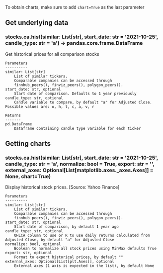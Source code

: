 To obtain charts, make sure to add `chart=True` as the last parameter

## Get underlying data 
### stocks.ca.hist(similar: List[str], start_date: str = '2021-10-25', candle_type: str = 'a') -> pandas.core.frame.DataFrame

Get historical prices for all comparison stocks

    Parameters
    ----------
    similar: List[str]
        List of similar tickers.
        Comparable companies can be accessed through
        finnhub_peers(), finviz_peers(), polygon_peers().
    start_date: str, optional
        Start date of comparison. Defaults to 1 year previously
    candle_type: str, optional
        Candle variable to compare, by default "a" for Adjusted Close. Possible values are: o, h, l, c, a, v, r

    Returns
    -------
    pd.DataFrame
        Dataframe containing candle type variable for each ticker

## Getting charts 
### stocks.ca.hist(similar: List[str], start_date: str = '2021-10-25', candle_type: str = 'a', normalize: bool = True, export: str = '', external_axes: Optional[List[matplotlib.axes._axes.Axes]] = None, chart=True)

Display historical stock prices. [Source: Yahoo Finance]

    Parameters
    ----------
    similar: List[str]
        List of similar tickers.
        Comparable companies can be accessed through
        finnhub_peers(), finviz_peers(), polygon_peers().
    start_date: str, optional
        Start date of comparison, by default 1 year ago
    candle_type: str, optional
        OHLCA column to use or R to use daily returns calculated from Adjusted Close, by default "a" for Adjusted Close
    normalize: bool, optional
        Boolean to normalize all stock prices using MinMax defaults True
    export: str, optional
        Format to export historical prices, by default ""
    external_axes: Optional[List[plt.Axes]], optional
        External axes (1 axis is expected in the list), by default None

